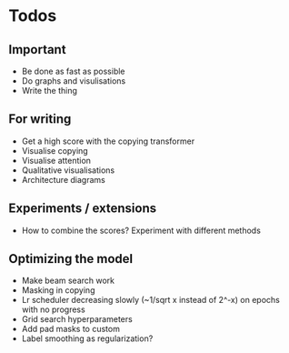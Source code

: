 # Todos

## Important
- Be done as fast as possible
- Do graphs and visulisations
- Write the thing

## For writing
- Get a high score with the copying transformer
- Visualise copying
- Visualise attention
- Qualitative visualisations
- Architecture diagrams

## Experiments / extensions
- How to combine the scores? Experiment with different methods

## Optimizing the model
- Make beam search work
- Masking in copying
- Lr scheduler decreasing slowly (~1/sqrt x instead of 2^-x) on epochs with no progress
- Grid search hyperparameters
- Add pad masks to custom
- Label smoothing as regularization?
